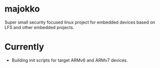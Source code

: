 # majokko
Super small security focused linux project for embedded devices based on LFS and other embedded projects. 
# Currently
- Building init scripts for target ARMv6 and ARMv7 devices. 


